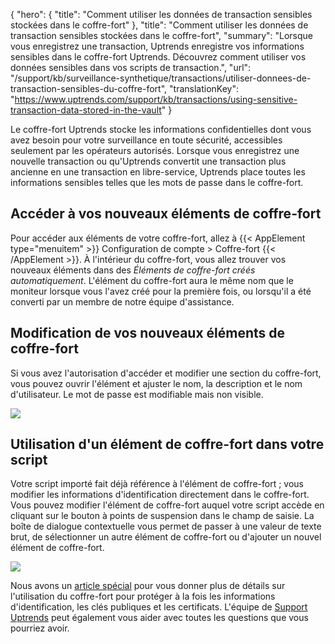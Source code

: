 {
"hero": {
"title": "Comment utiliser les données de transaction sensibles stockées dans le coffre-fort"
},
"title": "Comment utiliser les données de transaction sensibles stockées dans le coffre-fort",
"summary": "Lorsque vous enregistrez une transaction, Uptrends enregistre vos informations sensibles dans le coffre-fort Uptrends. Découvrez comment utiliser vos données sensibles dans vos scripts de transaction.",
"url": "/support/kb/surveillance-synthetique/transactions/utiliser-donnees-de-transaction-sensibles-du-coffre-fort",
"translationKey": "https://www.uptrends.com/support/kb/transactions/using-sensitive-transaction-data-stored-in-the-vault"
}

Le coffre-fort Uptrends stocke les informations confidentielles dont vous avez besoin pour votre surveillance en toute sécurité, accessibles seulement par les opérateurs autorisés. Lorsque vous enregistrez une nouvelle transaction ou qu'Uptrends convertit une transaction plus ancienne en une transaction en libre-service, Uptrends place toutes les informations sensibles telles que les mots de passe dans le coffre-fort.

## Accéder à vos nouveaux éléments de coffre-fort

Pour accéder aux éléments de votre coffre-fort, allez à {{< AppElement type="menuitem" >}} Configuration de compte > Coffre-fort {{< /AppElement >}}. À l'intérieur du coffre-fort, vous allez trouver vos nouveaux éléments dans des *Éléments de coffre-fort créés automatiquement*. L'élément du coffre-fort aura le même nom que le moniteur lorsque vous l'avez créé pour la première fois, ou lorsqu'il a été converti par un membre de notre équipe d'assistance.

## Modification de vos nouveaux éléments de coffre-fort

Si vous avez l'autorisation d'accéder et modifier une section du coffre-fort, vous pouvez ouvrir l'élément et ajuster le nom, la description et le nom d'utilisateur. Le mot de passe est modifiable mais non visible.

![](/img/content/bce5dcae-cd73-4d14-b45d-5eec4a2f703c.png)

## Utilisation d'un élément de coffre-fort dans votre script

Votre script importé fait déjà référence à l'élément de coffre-fort ; vous modifier les informations d'identification directement dans le coffre-fort. Vous pouvez modifier l'élément de coffre-fort auquel votre script accède en cliquant sur le bouton à points de suspension dans le champ de saisie. La boîte de dialogue contextuelle vous permet de passer à une valeur de texte brut, de sélectionner un autre élément de coffre-fort ou d'ajouter un nouvel élément de coffre-fort.

![](/img/content/scr_MSA_predefined_variables_1.min.png)

Nous avons un [article spécial](/support/kb/coffre-fort) pour vous donner plus de détails sur l'utilisation du coffre-fort pour protéger à la fois les informations d'identification, les clés publiques et les certificats.  L'équipe de [Support Uptrends](/contact) peut également vous aider avec toutes les questions que vous pourriez avoir.
